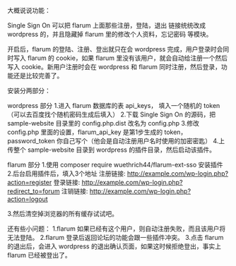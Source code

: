 大概说说功能：

Single Sign On 可以把 flarum 上面那些注册，登陆，退出 链接统统改成 wordpress 的，并且隐藏掉 flarum 里的修改个人资料，忘记密码 等模块。

开启后，flarum 的登陆、注册、登出就只在会 wordpress 完成，用户登录时会同时写入 flarum 的 cookie，如果 flarum 里没有该用户，就会自动给注册一个然后写入 cookie。新用户注册时会在 wordpress 和 flarum 同时注册，然后登录，功能还是比较完善了。

安装分两部分：

wordpress 部分
1.进入 flarum 数据库的表 api_keys， 填入一个随机的 token（可以去百度找个随机密码生成后填入）
2.下载 Single Sign On 的源码，把 sample-website 目录里的 config.php.dist 改名为 config.php
3.修改 config.php 里面的设置，flarum_api_key 是第1步生成的 token，password_token 你自己写个（他会是自动注册用户名时使用的加密密匙）
4.上传整个 sample-website 目录到 wordpress 的插件目录，然后启动该插件。

flarum 部分
1.使用 composer require wuethrich44/flarum-ext-sso 安装插件
2.后台启用插件后，填入3个地址
注册链接: http://example.com/wp-login.php?action=register
登录链接: http://example.com/wp-login.php?redirect_to=forum
注销链接: http://example.com/wp-login.php?action=logout

3.然后清空掉浏览器的所有缓存试试吧。

还有些小问题：
1.flarum 如果已经有这个用户，则自动注册失败，而且该用户将无法登陆。
2.flarum 登录后返回论坛的功能会跟一些插件冲突。
3.点击 flarum 的退出后，会进入 wordpress 的退出确认页面，如果这时候拒绝登出，事实上 flarum 已经被登出了。